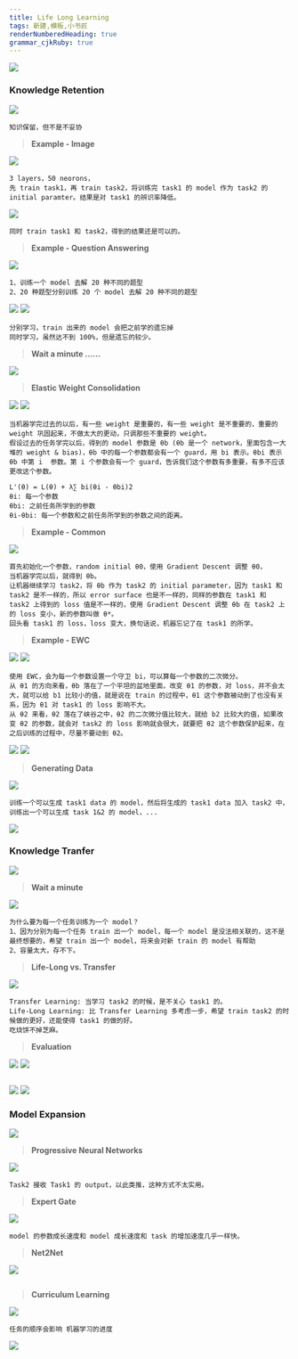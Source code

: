 ```yaml
---
title: Life Long Learning 
tags: 新建,模板,小书匠
renderNumberedHeading: true
grammar_cjkRuby: true
---
```



![](./images/1581066789256.png)

### Knowledge Retention

![](./images/1581066954727.png)
```
知识保留，但不是不妥协
```

>**Example - Image**

![](./images/1581067431814.png)
```
3 layers，50 neorons，
先 train task1，再 train task2，将训练完 task1 的 model 作为 task2 的 initial paramter。结果是对 task1 的辨识率降低。
```
![](./images/1581067648699.png)
```
同时 train task1 和 task2，得到的结果还是可以的。
```
>**Example - Question Answering**

![](./images/1581068099826.png)
```
1、训练一个 model 去解 20 种不同的题型
2、20 种题型分别训练 20 个 model 去解 20 种不同的题型
```
![](./images/1581068456615.png)
![](./images/1581068578589.png)
```
分别学习，train 出来的 model 会把之前学的遗忘掉
同时学习，虽然达不到 100%，但是遗忘的较少。
```
>**Wait a minute ......**

![](./images/1581068955538.png)

>**Elastic Weight Consolidation**

![](./images/1581069360772.png)
![](./images/1581069625454.png)
```
当机器学完过去的以后，有一些 weight 是重要的，有一些 weight 是不重要的，重要的 weight 巩固起来，不做太大的更动，只调那些不重要的 weight。
假设过去的任务学完以后，得到的 model 参数是 θb (θb 是一个 network，里面包含一大堆的 weight & bias)，θb 中的每一个参数都会有一个 guard，用 bi 表示。θbi 表示 θb 中第 i  参数。第 i 个参数会有一个 guard，告诉我们这个参数有多重要，有多不应该更改这个参数。

L'(θ) = L(θ) + λ∑ bi(θi - θbi)2
θi: 每一个参数
θbi: 之前任务所学到的参数
θi-θbi: 每一个参数和之前任务所学到的参数之间的距离。
```
>**Example - Common**

![](./images/1581071895494.png)
```
首先初始化一个参数，random initial θ0，使用 Gradient Descent 调整 θ0，
当机器学完以后，就得到 θb。
让机器继续学习 task2，将 θb 作为 task2 的 initial parameter，因为 task1 和 task2 是不一样的，所以 error surface 也是不一样的，同样的参数在 task1 和 task2 上得到的 loss 值是不一样的，使用 Gradient Descent 调整 θb 在 task2 上的 loss 变小，新的参数叫做 θ*。
回头看 task1 的 loss，loss 变大，换句话说，机器忘记了在 task1 的所学。
```

>**Example - EWC**

![](./images/1581080526200.png)
![](./images/1581080641832.png)
```
使用 EWC，会为每一个参数设置一个守卫 bi，可以算每一个参数的二次微分。
从 θ1 的方向来看，θb 落在了一个平坦的盆地里面，改变 θ1 的参数，对 loss，并不会太大，就可以给 b1 比较小的值，就是说在 train 的过程中，θ1 这个参数被动到了也没有关系，因为 θ1 对 task1 的 loss 影响不大。
从 θ2 来看，θ2 落在了峡谷之中，θ2 的二次微分值比较大，就给 b2 比较大的值，如果改变 θ2 的参数，就会对 task2 的 loss 影响就会很大，就要把 θ2 这个参数保护起来，在之后训练的过程中，尽量不要动到 θ2。
```
![](./images/1581080891463.png)
![](./images/1581081015138.png)

>**Generating Data**

![](./images/1581083183717.png)
```
训练一个可以生成 task1 data 的 model，然后将生成的 task1 data 加入 task2 中，训练出一个可以生成 task 1&2 的 model，...
```
![](./images/1581083393802.png)

### Knowledge Tranfer

![](./images/1581083455004.png)

>**Wait a minute**

![](./images/1581083609007.png)
```
为什么要为每一个任务训练为一个 model？
1、因为分别为每一个任务 train 出一个 model，每一个 model 是没法相关联的，这不是最终想要的，希望 train 出一个 model，将来会对新 train 的 model 有帮助
2、容量太大，存不下。
```
>**Life-Long vs. Transfer**

![](./images/1581083930807.png)
```
Transfer Learning: 当学习 task2 的时候，是不关心 task1 的。
Life-Long Learning: 比 Transfer Learning 多考虑一步，希望 train task2 的时候做的更好，还能使得 task1 的做的好。
吃烧饼不掉芝麻。
```

>**Evaluation**

![](./images/1581085613981.png)
![](./images/1581085642412.png)
```

```
![](./images/1581085967578.png)
![](./images/1581086079036.png)


### Model Expansion

![](./images/1581086238498.png)

>**Progressive Neural Networks**

![](./images/1581086419763.png)
```
Task2 接收 Task1 的 output，以此类推，这种方式不太实用。
```
>**Expert Gate**

![](./images/1581086560752.png)
```
model 的参数成长速度和 model 成长速度和 task 的增加速度几乎一样快。
```
>**Net2Net**

![](./images/1581086938632.png)
```

```

>**Curriculum Learning**

![](./images/1581087201357.png)
```
任务的顺序会影响 机器学习的进度
```
![](./images/1581087626837.png)